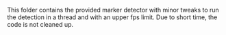 This folder contains the provided marker detector with minor tweaks to run
the detection in a thread and with an upper fps limit. Due to short time,
the code is not cleaned up.